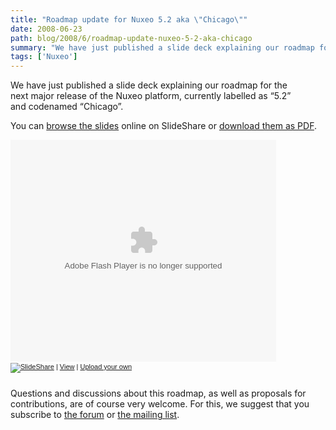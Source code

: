 ```yaml
---
title: "Roadmap update for Nuxeo 5.2 aka \"Chicago\""
date: 2008-06-23
path: blog/2008/6/roadmap-update-nuxeo-5-2-aka-chicago
summary: "We have just published a slide deck explaining our roadmap for the next major release of the Nuxeo platform, currently labelled as &#8220;5.2&#8221; and codenamed &#8220;Chicago&#8221;."
tags: ['Nuxeo']
---
```


<p>We have just published a slide deck explaining our roadmap for the <br>
next major release of the Nuxeo platform, currently labelled as &#8220;5.2&#8221; <br>
and codenamed &#8220;Chicago&#8221;.</p><p>You can <a href="http://www.slideshare.net/ebarroca/nuxeo-roadmap-200806/">browse the slides</a> online on SlideShare or <a href="http://www.nuxeo.org/static/doc/nuxeo-roadmap-200806.pdf">download them as PDF</a>.</p><p>
</p><div style="width:425px;text-align:left" id="__ss_480522"><object style="margin:0px" width="425" height="355"><param name="movie" value="http://static.slideshare.net/swf/ssplayer2.swf?doc=nuxeoroadmapchicago-1214173855755110-9"><param name="allowFullScreen" value="true"><param name="allowScriptAccess" value="always"><embed src="http://static.slideshare.net/swf/ssplayer2.swf?doc=nuxeoroadmapchicago-1214173855755110-9" type="application/x-shockwave-flash" allowscriptaccess="always" allowfullscreen="true" width="425" height="355"></embed></object><div style="font-size:11px;font-family:tahoma,arial;height:26px;padding-top:2px;"><a href="http://www.slideshare.net/?src=embed"><img src="http://static.slideshare.net/swf/logo_embd.png" style="border:0px none;margin-bottom:-5px" alt="SlideShare"></a> | <a href="http://www.slideshare.net/ebarroca/nuxeo-roadmap-200806?src=embed" title="View Nuxeo Roadmap 2008/06 on SlideShare">View</a> | <a href="http://www.slideshare.net/upload?src=embed">Upload your own</a></div></div><p>Questions and discussions about this roadmap, as well as proposals for contributions, are of course very welcome. For this, we suggest that you subscribe to <a href="http://www.nuxeo.org/discussions/">the forum</a> or <a href="http://lists.nuxeo.com/mailman/listinfo/ecm/">the mailing list</a>.</p> 

